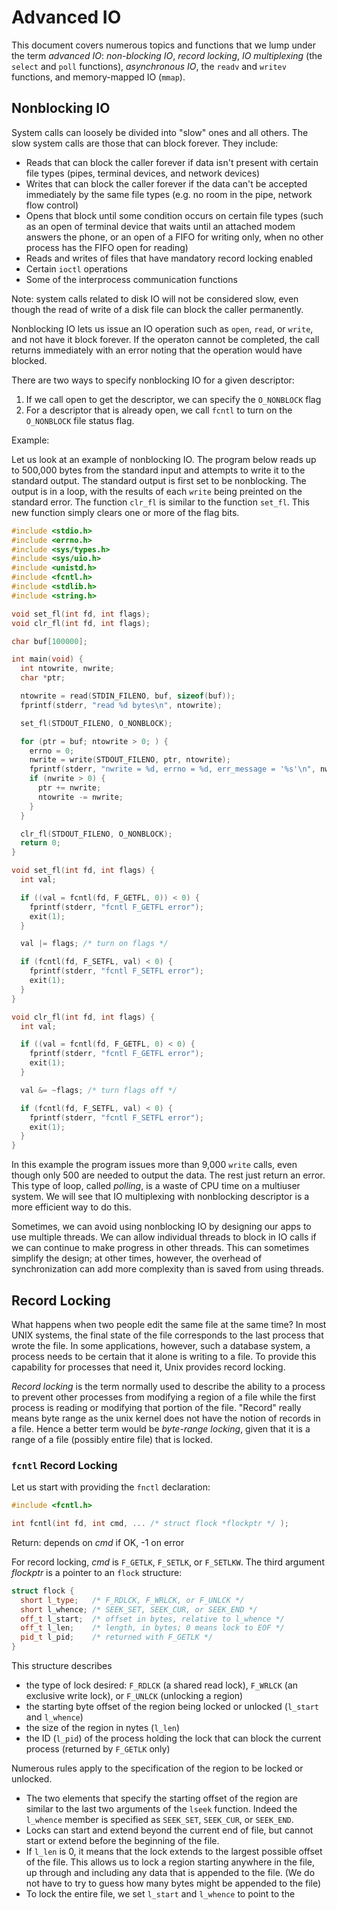 # Advanced IO

This document covers numerous topics and functions that we lump under the term _advanced IO_: _non-blocking IO_, _record locking_, _IO multiplexing_ (the `select` and `poll` functions), _asynchronous IO_, the `readv` and `writev` functions, and memory-mapped IO (`mmap`).

## Nonblocking IO

System calls can loosely be divided into "slow" ones and all others. The slow system calls are those that can block forever. They include:

- Reads that can block the caller forever if data isn't present with certain file types (pipes, terminal devices, and network devices)
- Writes that can block the caller forever if the data can't be accepted immediately by the same file types (e.g. no room in the pipe, network flow control)
- Opens that block until some condition occurs on certain file types (such as an open of terminal device that waits until an attached modem answers the phone, or an open of a FIFO for writing only, when no other process has the FIFO open for reading)
- Reads and writes of files that have mandatory record locking enabled
- Certain `ioctl` operations
- Some of the interprocess communication functions

Note: system calls related to disk IO will not be considered slow, even though the read of write of a disk file can block the caller permanently.

Nonblocking IO lets us issue an IO operation such as `open`, `read`, or `write`, and not have it block forever. If the operaton cannot be completed, the call returns immediately with an error noting that the operation would have blocked.

There are two ways to specify nonblocking IO for a given descriptor:
1. If we call open to get the descriptor, we can specify the `O_NONBLOCK` flag
2. For a descriptor that is already open, we call `fcntl` to turn on the `O_NONBLOCK` file status flag.

Example:

Let us look at an example of nonblocking IO. The program below reads up to 500,000 bytes from the standard input and attempts to write it to the standard output. The standard output is first set to be nonblocking. The output is in a loop, with the results of each `write` being preinted on the standard error. The function `clr_fl` is similar to the function `set_fl`. This new function simply clears one or more of the flag bits.

```cpp
#include <stdio.h>
#include <errno.h>
#include <sys/types.h>
#include <sys/uio.h>
#include <unistd.h>
#include <fcntl.h>
#include <stdlib.h>
#include <string.h>

void set_fl(int fd, int flags);
void clr_fl(int fd, int flags);

char buf[100000];

int main(void) {
  int ntowrite, nwrite;
  char *ptr;

  ntowrite = read(STDIN_FILENO, buf, sizeof(buf));
  fprintf(stderr, "read %d bytes\n", ntowrite);

  set_fl(STDOUT_FILENO, O_NONBLOCK);

  for (ptr = buf; ntowrite > 0; ) {
    errno = 0;
    nwrite = write(STDOUT_FILENO, ptr, ntowrite);
    fprintf(stderr, "nwrite = %d, errno = %d, err_message = '%s'\n", nwrite, errno, strerror(errno));
    if (nwrite > 0) {
      ptr += nwrite;
      ntowrite -= nwrite;
    }
  }

  clr_fl(STDOUT_FILENO, O_NONBLOCK);
  return 0;
}

void set_fl(int fd, int flags) {
  int val;

  if ((val = fcntl(fd, F_GETFL, 0)) < 0) {
    fprintf(stderr, "fcntl F_GETFL error");
    exit(1);
  }

  val |= flags; /* turn on flags */

  if (fcntl(fd, F_SETFL, val) < 0) {
    fprintf(stderr, "fcntl F_SETFL error");
    exit(1);
  }
}

void clr_fl(int fd, int flags) {
  int val;

  if ((val = fcntl(fd, F_GETFL, 0) < 0) {
    fprintf(stderr, "fcntl F_GETFL error");
    exit(1);
  }

  val &= ~flags; /* turn flags off */

  if (fcntl(fd, F_SETFL, val) < 0) {
    fprintf(stderr, "fcntl F_SETFL error");
    exit(1);
  }
}
```

In this example the program issues more than 9,000 `write` calls, even though only 500 are needed to output the data. The rest just return an error. This type of loop, called _polling_, is a waste of CPU time on a multiuser system. We will see that IO multiplexing with nonblocking descriptor is a more efficient way to do this.

Sometimes, we can avoid using nonblocking IO by designing our apps to use multiple threads. We can allow individual threads to block in IO calls if we can continue to make progress in other threads. This can sometimes  simplify the design; at other times, however, the overhead of synchronization can add more complexity than is saved from using threads.

## Record Locking

What happens when two people edit the same  file at the same time? In most UNIX systems, the final state of the file corresponds to the last process that wrote the file. In some applications, however, such a database system, a process needs to be certain that it alone is writing to a file. To provide this capability for processes that need it, Unix provides record locking.

_Record locking_ is the term normally used to describe the ability to a process to prevent other processes from modifying a region of a file while the first process is reading or modifying that portion of the file. "Record" really means byte range as the unix kernel does not have the notion of records in a file. Hence a better term would be _byte-range locking_, given that it is a range of a file (possibly entire file) that is locked. 

### `fcntl` Record Locking

Let us start with providing the `fnctl` declaration:

```cpp
#include <fcntl.h>

int fcntl(int fd, int cmd, ... /* struct flock *flockptr */ );
```
Return: depends on _cmd_ if OK, -1 on error

For record locking, _cmd_ is `F_GETLK`, `F_SETLK`, or `F_SETLKW`. The third argument _flockptr_ is a pointer to an `flock` structure:

```cpp
struct flock {
  short l_type;   /* F_RDLCK, F_WRLCK, or F_UNLCK */
  short l_whence; /* SEEK_SET, SEEK_CUR, or SEEK_END */
  off_t l_start;  /* offset in bytes, relative to l_whence */
  off_t l_len;    /* length, in bytes; 0 means lock to EOF */
  pid_t l_pid;    /* returned with F_GETLK */
}
```

This structure describes 

* the type of lock desired: `F_RDLCK` (a shared read lock), `F_WRLCK` (an exclusive write lock), or `F_UNLCK` (unlocking a region)
* the starting byte offset of the region being locked or unlocked (`l_start` and `l_whence`)
* the size of the region in nytes (`l_len`)
* the ID (`l_pid`) of the process holding the lock that can block the current process (returned by `F_GETLK` only)

Numerous rules apply to the specification of the region to be locked or unlocked.

* The two elements that specify the starting offset of the region are similar to the last two arguments of the `lseek` function. Indeed the `l_whence` member is specified as `SEEK_SET`, `SEEK_CUR`, or `SEEK_END`. 
* Locks can start and extend beyond the current end of file, but cannot start or extend before the beginning of the file.
* If `l_len` is 0, it means that the lock extends to the largest possible offset of the file. This allows us to lock a region starting anywhere in the file, up through and including any data that is appended to the file. (We do not have to try to guess how many bytes might be appended to the file)
* To lock the entire file, we set `l_start` and `l_whence` to point to the 

